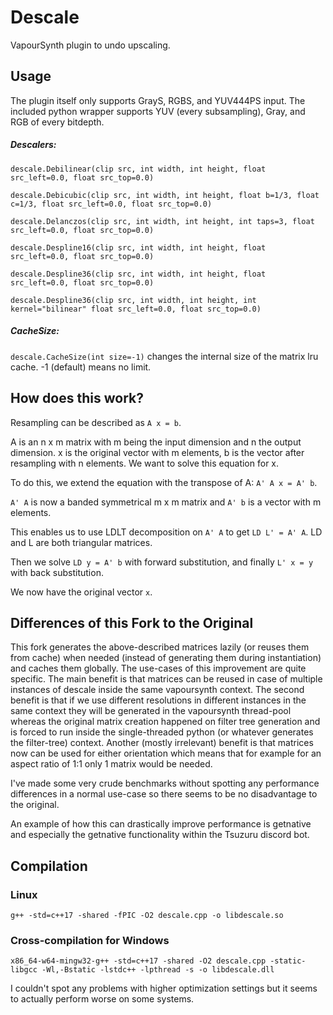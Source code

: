 # Descale

VapourSynth plugin to undo upscaling.

## Usage

The plugin itself only supports GrayS, RGBS, and YUV444PS input.
The included python wrapper supports YUV (every subsampling), Gray, and RGB of every bitdepth.

##### Descalers:
```
descale.Debilinear(clip src, int width, int height, float src_left=0.0, float src_top=0.0)

descale.Debicubic(clip src, int width, int height, float b=1/3, float c=1/3, float src_left=0.0, float src_top=0.0)

descale.Delanczos(clip src, int width, int height, int taps=3, float src_left=0.0, float src_top=0.0)

descale.Despline16(clip src, int width, int height, float src_left=0.0, float src_top=0.0)

descale.Despline36(clip src, int width, int height, float src_left=0.0, float src_top=0.0)

descale.Despline36(clip src, int width, int height, int kernel="bilinear" float src_left=0.0, float src_top=0.0)
```
##### CacheSize:
`descale.CacheSize(int size=-1)` changes the internal size of the matrix lru cache. -1 (default) means no limit.
 

## How does this work?

Resampling can be described as `A x = b`.

A is an n x m matrix with m being the input dimension and n the output dimension. x is the original vector with m elements, b is the vector after resampling with n elements. We want to solve this equation for x.

To do this, we extend the equation with the transpose of A: `A' A x = A' b`.

`A' A` is now a banded symmetrical m x m matrix and `A' b` is a vector with m elements.

This enables us to use LDLT decomposition on `A' A` to get `LD L' = A' A`. LD and L are both triangular matrices.

Then we solve `LD y = A' b` with forward substitution, and finally `L' x = y` with back substitution.

We now have the original vector `x`.

## Differences of this Fork to the Original

This fork generates the above-described matrices lazily (or reuses them from cache) when needed (instead of generating them during instantiation) and caches them globally. The use-cases of this improvement are quite specific. The main benefit is that matrices can be reused in case of multiple instances of descale inside the same vapoursynth context. The second benefit is that if we use different resolutions in different instances in the same context they will be generated in the vapoursynth thread-pool whereas the original matrix creation happened on filter tree generation and is forced to run inside the single-threaded python (or whatever generates the filter-tree) context. Another (mostly irrelevant) benefit is that matrices now can be used for either orientation which means that for example for an aspect ratio of 1:1 only 1 matrix would be needed.

I've made some very crude benchmarks without spotting any performance differences in a normal use-case so there seems to be no disadvantage to the original.

An example of how this can drastically improve performance is getnative and especially the getnative functionality within the Tsuzuru discord bot.

## Compilation

### Linux
```
g++ -std=c++17 -shared -fPIC -O2 descale.cpp -o libdescale.so
```

### Cross-compilation for Windows
```
x86_64-w64-mingw32-g++ -std=c++17 -shared -O2 descale.cpp -static-libgcc -Wl,-Bstatic -lstdc++ -lpthread -s -o libdescale.dll
```
I couldn't spot any problems with higher optimization settings but it seems to actually perform worse on some systems.
